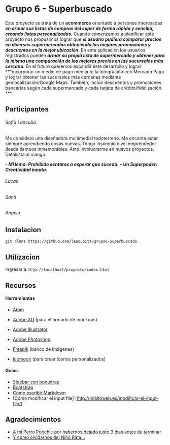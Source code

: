 # Grupo 6 - Superbuscado

Este proyecto se trata de un **ecommerce** orientado a personas interesadas ***en armar sus listas de compras del super de forma rápida y sencilla, creando listas personalizadas.*** Cuando comenzamos a planificar este proyecto nos propusimos lograr que ***el usuario pudiera comparar precios en diversos supermercados obteniendo las mejores promociones y descuentos en la mejor ubicación***. En esta aplicacion los usuarios registrados pueden ***armar su propia lista de supermercado y obtener para la misma una comparación de los mejores precios en las sucursales más cercana***. En el futuro queremos expandir este desarrollo y lograr ***incorporar un medio de pago mediante la integración con Mercado Pago y lograr obtener las sucursales más cercanas mediante geolocalización/Google Maps. También, incluir descuentos y promociones bancarias según cada supermercado y cada tarjeta de crédito/fidelización. ***.



## Participantes

###### Sofía Lancuba

Me considero una diseñadora multimedial todoterreno. Me encanta estar siempre aprendiendo cosas nuevas. Tengo insomnio nivel emprendedor desde tiempos inmemorables. Amo involucrarme en nuevos proyectos. Detallista al mango.

***- Mi lema: Prohibido sentarse a esperar que suceda.***
***- Un Superpoder: Creatividad innata.***

###### Lucas

###### Santi

###### Angelo


## Instalacion

```git clone https://github.com/lancubita/grupo6-Superbuscado```



## Utilizacion

Ingresar a ```http://localhost/proyecto/index.html```



## Recursos

#### Herramientas

- [Atom](https://atom.io/)
- [Adobe XD](https://www.adobe.com/la/products/xd.html) (para el armado de mockups)
- [Adobe Illustrator](https://www.adobe.com/la/products/illustrator.html?promoid=PGRQQLFS&mv=other)
- [Adobe Photoshop](https://www.adobe.com/la/products/photoshop.html?promoid=PC1PQQ5T&mv=other)

- [Freepik](https://www.freepik.es/) (banco de imágenes)
- [Icomoon](https://icomoon.io) (para crear íconos personalizados)


#### Guias

- [Sidebar con bootstrap](https://bootstrapious.com/p/bootstrap-sidebar)
- [Bootstrap](https://getbootstrap.com/)
- [Como escribir Markdown](https://github.com/adam-p/markdown-here/wiki/Markdown-Cheatsheet#links)
- [Cómo modificar el input file] (http://mialtoweb.es/modificar-el-input-file/)



## Agradecimientos

- [A mi Perro Poochie](https://vignette.wikia.nocookie.net/lossimpson/images/9/9c/Poochie.png/revision/latest?cb=20090819011823&path-prefix=es) por habernos dejado justo 3 dias antes de terminar
- [Y como olvidarnos del Niño Rata...](https://miro.medium.com/max/2139/1*wVf0oHfP9iaU61YodjtAqQ.jpeg)

